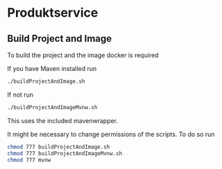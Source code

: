 # Produktservice

## Build Project and Image

To build the project and the image docker is required

If you have Maven installed run

```bash
./buildProjectAndImage.sh
```

If not run

```bash
./buildProjectAndImageMvnw.sh
```

This uses the included mavenwrapper.

It might be necessary to change permissions of the scripts. To do so run

```bash
chmod 777 buildProjectAndImage.sh
chmod 777 buildProjectAndImageMvnw.sh
chmod 777 mvnw
```